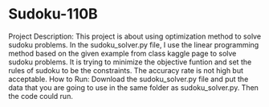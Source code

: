 # Sudoku-110B
Project Description: This project is about using optimization method to solve sudoku problems. In the sudoku_solver.py file, I use the linear programming method based on the given example from class kaggle page to solve sudoku problems. It is trying to minimize the objective funtion and set the rules of sudoku to be the constraints. The accuracy rate is not high but acceptable. 
How to Run: Download the sudoku_solver.py file and put the data that you are going to use in the same folder as sudoku_solver.py. Then the code could run.
